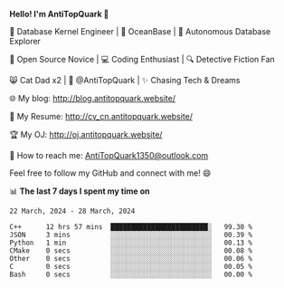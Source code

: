 
**Hello! I'm AntiTopQuark 👋**

🔧 Database Kernel Engineer | 🌊 OceanBase | 🤖 Autonomous Database Explorer

🌱 Open Source Novice | 💻 Coding Enthusiast | 🔍 Detective Fiction Fan

😸 Cat Dad x2 | 🎉 @AntiTopQuark | ✨ Chasing Tech & Dreams

🌐 My blog: http://blog.antitopquark.website/

📄 My Resume: http://cv_cn.antitopquark.website/

🏆 My OJ: http://oj.antitopquark.website/

📧 How to reach me: AntiTopQuark1350@outlook.com

Feel free to follow my GitHub and connect with me! 😄

📊 **The last 7 days I spent my time on** 

<!--START_SECTION:waka-->
```text
22 March, 2024 - 28 March, 2024

C++      12 hrs 57 mins  ████████████████████████░   99.30 % 
JSON     3 mins          ░░░░░░░░░░░░░░░░░░░░░░░░░   00.39 % 
Python   1 min           ░░░░░░░░░░░░░░░░░░░░░░░░░   00.13 % 
CMake    0 secs          ░░░░░░░░░░░░░░░░░░░░░░░░░   00.08 % 
Other    0 secs          ░░░░░░░░░░░░░░░░░░░░░░░░░   00.06 % 
C        0 secs          ░░░░░░░░░░░░░░░░░░░░░░░░░   00.05 % 
Bash     0 secs          ░░░░░░░░░░░░░░░░░░░░░░░░░   00.00 %
```
<!--END_SECTION:waka-->


